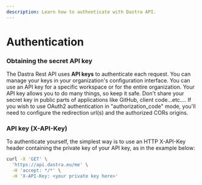 ```yaml
---
description: Learn how to authenticate with Dastra API.
---
```


# Authentication

### Obtaining the secret API key&#x20;

The Dastra Rest API uses **API keys** to authenticate each request. You can manage your keys in your organization's configuration interface. You can use an API key for a specific workspace or for the entire organization. Your API key allows you to do many things, so keep it safe. Don't share your secret key in public parts of applications like GitHub, client code...etc.... If you wish to use OAuth2 authentication in "authorization\_code" mode, you'll need to configure the redirection url(s) and the authorized CORs origins.

### API key (X-API-Key)&#x20;

To authenticate yourself, the simplest way is to use an HTTP X-API-Key header containing the private key of your API key, as in the example below:

```bash
curl -X 'GET' \
  'https://api.dastra.eu/me' \
  -H 'accept: */*' \
  -H 'X-API-Key: <your private key here>'

```
